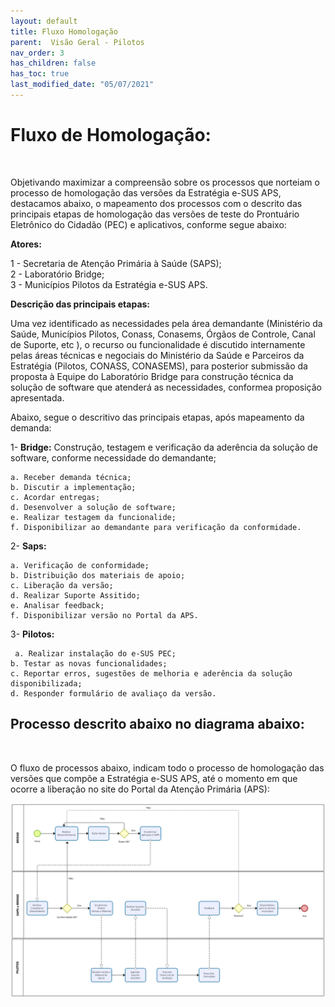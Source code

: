 ```yaml
---
layout: default
title: Fluxo Homologação
parent:  Visão Geral - Pilotos
nav_order: 3
has_children: false
has_toc: true
last_modified_date: "05/07/2021"
---
```


# Fluxo de Homologação:

<br>

Objetivando maximizar a compreensão sobre os processos que norteiam o processo de homologação das versões da Estratégia e-SUS APS, destacamos abaixo, o mapeamento dos processos com o descrito das principais etapas de homologação das versões de teste do Prontuário Eletrônico do Cidadão (PEC) e aplicativos, conforme segue abaixo:

**Atores:**

1 - Secretaria de Atenção Primária à Saúde (SAPS); <br>
2 - Laboratório Bridge;<br>
3 - Municípios Pilotos da Estratégia e-SUS APS.

**Descrição das principais etapas:**

Uma vez identificado as necessidades pela área demandante (Ministério da Saúde, Municípios Pilotos, Conass, Conasems, Órgãos de Controle, Canal de Suporte, etc ), o recurso ou funcionalidade é discutido internamente pelas áreas técnicas e negociais do Ministério da Saúde e Parceiros da Estratégia (Pilotos, CONASS, CONASEMS), para posterior submissão da proposta à Equipe do Laboratório Bridge para construção técnica da solução de software que atenderá as necessidades, conformea proposição apresentada.

Abaixo, segue o descritivo das principais etapas, após mapeamento da demanda:

1- **Bridge:** Construção, testagem e verificação da aderência da solução de software, conforme necessidade do demandante; <br>

    a. Receber demanda técnica;
    b. Discutir a implementação;
    c. Acordar entregas;
    d. Desenvolver a solução de software;
    e. Realizar testagem da funcionalide;
    f. Disponibilizar ao demandante para verificação da conformidade.

2- **Saps:** <br>

    a. Verificação de conformidade;
    b. Distribuição dos materiais de apoio;
    c. Liberação da versão;
    d. Realizar Suporte Assitido;
    e. Analisar feedback;
    f. Disponibilizar versão no Portal da APS.

3- **Pilotos:** 

     a. Realizar instalação do e-SUS PEC;
    b. Testar as novas funcionalidades;
    c. Reportar erros, sugestões de melhoria e aderência da solução disponibilizada;
    d. Responder formulário de avaliaço da versão.

## Processo descrito abaixo no diagrama abaixo:

<br>

O fluxo de processos abaixo, indicam todo o processo de homologação das versões que compõe a Estratégia e-SUS APS, até o momento em que ocorre a liberação no site do Portal da Atenção Primária (APS):

![fluxo](./media/new_fluxo.PNG)


